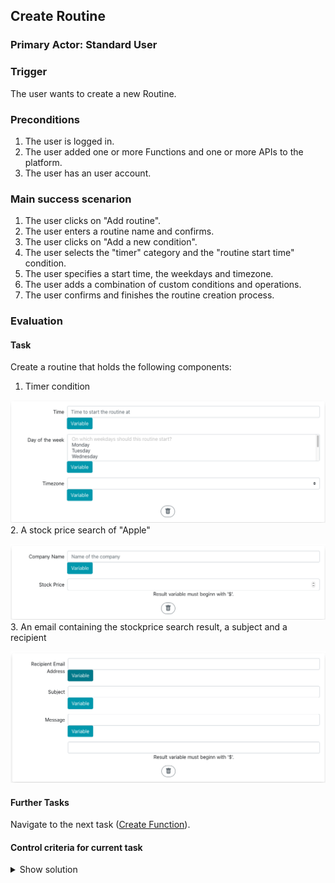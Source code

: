## Create Routine
### Primary Actor: Standard User
### Trigger
The user wants to create a new Routine.
### Preconditions
1. The user is logged in. 
2. The user added one or more Functions and one or more APIs to the platform.
3. The user has an user account.

### Main success scenarion
1. The user clicks on "Add routine".
2. The user enters a routine name and confirms.
3. The user clicks on "Add a new condition".
4. The user selects the "timer" category and the "routine start time" condition.
5. The user specifies a start time, the weekdays and timezone.
6. The user adds a combination of custom conditions and operations.
7. The user confirms and finishes the routine creation process.

### Evaluation
#### Task
Create a routine that holds the following components:
1. Timer condition

![Timer Condition Screenshot](/resources/images/Timer_condition.png)
2. A stock price search of "Apple"

![Stock Price Operation](/resources/images/Stockprice_by_name_operation.png)
3. An email containing the stockprice search result, a subject and a recipient

![Email Operation](/resources/images/Email_operation.png)

#### Further Tasks
Navigate to the next task ([Create Function](create_function_usecase.md)).

#### Control criteria for current task
<details>
<summary>Show solution</summary>
<p>
A routine is saved correctly at the users account. The first component is a timer condition. The second component is the Finance operation "Stockprice by Company Name" with "Apple" in the field "Company Name" and a result variable starting with a "$". The third component is a messaging operation "Send Email" with a valid email address and an arbitrary subject and message text with at least on containing the stock price result variable starting with a "$".
The routine JSON of one possible solution would look like this:

<pre>
{
    "url": "http://master.gsq.ro/api/routine/<routine_id>/",
    "id": "<routine_id>",
    "components": [
        {
            "category_name": "timer",
            "function_name": "start_at",
            "type": "condition",
            "parameters": {
                "weekday": [
                    "monday"
                ],
                "timezone": "Europe/Berlin",
                "time": "12:00"
            }
        },
        {
            "category_name": "Finance",
            "function_name": "stock_price_by_name",
            "type": "operation",
            "parameters": {
                "company_name": "Apple"
            },
            "result": "$"
        },
        {
            "category_name": "Messaging",
            "function_name": "send_email",
            "type": "operation",
            "parameters": {
                "recipient": "test@email.com",
                "subject": "Current Apple Stock price",
                "content": "This is the current stock price of Apple: $result_variable"
            },
            "result": "$"
        }
    ],
    "routine_name": "test",
    "state": "standby",
    "created_at": "2020-08-<date>T<hh>:<mm>:<sec,ns>Z",
    "updated_at": "2020-08-<date>T<hh>:<mm>:<sec,ns>Z"
}
</pre></p>
</details>
